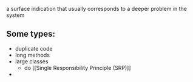 a surface indication that usually corresponds to a deeper problem in the system

## Some types:
- duplicate code
- long methods
- large classes
	- do [[Single Responsibility Principle (SRP)]]
- 